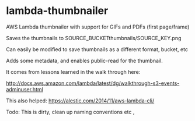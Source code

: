# lambda-thumbnailer
AWS Lambda thumbnailer with support for GIFs and PDFs (first page/frame)

Saves the thumbnails to SOURCE_BUCKETthumbnails/SOURCE_KEY.png

Can easily be modified to save thumbnails as a different format, bucket, etc

Adds some metadata, and enables public-read for the thumbnail. 

It comes from lessons learned in the walk through here:

http://docs.aws.amazon.com/lambda/latest/dg/walkthrough-s3-events-adminuser.html

This also helped:
https://alestic.com/2014/11/aws-lambda-cli/

Todo: This is dirty, clean up naming conventions etc , 
